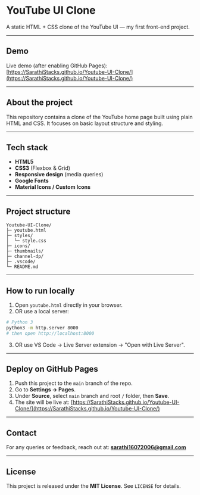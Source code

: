 # YouTube UI Clone

A static HTML + CSS clone of the YouTube UI — my first front-end project.

---

## Demo

Live demo (after enabling GitHub Pages):
[https://SarathiStacks.github.io/Youtube-UI-Clone/](https://SarathiStacks.github.io/Youtube-UI-Clone/)

---

## About the project

This repository contains a clone of the YouTube home page built using plain HTML and CSS. It focuses on basic layout structure and styling.

---

## Tech stack

* **HTML5**
* **CSS3** (Flexbox & Grid)
* **Responsive design** (media queries)
* **Google Fonts**
* **Material Icons / Custom Icons**

---

## Project structure

```
Youtube-UI-Clone/
├─ youtube.html
├─ styles/
│  └─ style.css
├─ icons/
├─ thumbnails/
├─ channel-dp/
├─ .vscode/
└─ README.md
```

---

## How to run locally

1. Open `youtube.html` directly in your browser.
2. OR use a local server:

```bash
# Python 3
python3 -m http.server 8000
# then open http://localhost:8000
```

3. OR use VS Code → Live Server extension → "Open with Live Server".

---

## Deploy on GitHub Pages

1. Push this project to the `main` branch of the repo.
2. Go to **Settings → Pages**.
3. Under **Source**, select `main` branch and root `/` folder, then **Save**.
4. The site will be live at:
   [https://SarathiStacks.github.io/Youtube-UI-Clone/](https://SarathiStacks.github.io/Youtube-UI-Clone/)

---

## Contact

For any queries or feedback, reach out at:
**[sarathi16072006@gmail.com](mailto:sarathi16072006@gmail.com)**

---

## License

This project is released under the **MIT License**. See `LICENSE` for details.
